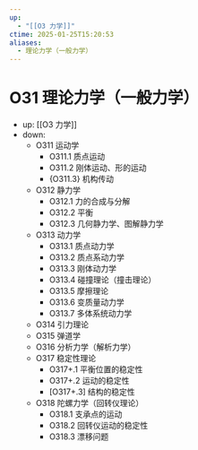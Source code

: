 ```yaml
---
up:
  - "[[O3 力学]]"
ctime: 2025-01-25T15:20:53
aliases:
  - 理论力学（一般力学）
---
```


# O31 理论力学（一般力学）

- up: [[O3 力学]]
- down:	
	- O311 运动学
		- O311.1 质点运动
		- O311.2 刚体运动、形的运动
		- {O311.3} 机构传动
	- O312 静力学
		- O312.1 力的合成与分解
		- O312.2 平衡
		- O312.3 几何静力学、图解静力学
	- O313 动力学
		- O313.1 质点动力学
		- O313.2 质点系动力学
		- O313.3 刚体动力学
		- O313.4 碰撞理论（撞击理论）
		- O313.5 摩擦理论
		- O313.6 变质量动力学
		- O313.7 多体系统动力学
	- O314 引力理论
	- O315 弹道学
	- O316 分析力学（解析力学）
	- O317 稳定性理论
		- O317+.1 平衡位置的稳定性
		- O317+.2 运动的稳定性
		- [O317+.3] 结构的稳定性
	- O318 陀螺力学（回转仪理论）
		- O318.1 支承点的运动
		- O318.2 回转仪运动的稳定性
		- O318.3 漂移问题
	
